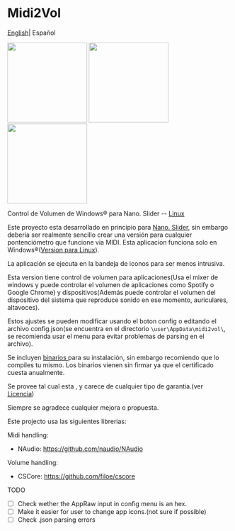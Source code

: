 # Midi2Vol
[English](./README.md)| Español



<img src="https://raw.githubusercontent.com/jesusvallejo/Midi2Vol/master/ReadResources/NanoSlider.png" width="180">  <img src="https://raw.githubusercontent.com/jesusvallejo/Midi2Vol/master/ReadResources/NanoBento.png" width="180"> <img src="https://raw.githubusercontent.com/jesusvallejo/Midi2Vol/master/ReadResources/NanoWavez.png" width="180">



Control de Volumen de Windows® para Nano. Slider -- [Linux](https://github.com/jesusvallejo/Midi2Vol-Linux)



Este proyecto esta desarrollado en principio para [Nano. Slider](https://www.keebwerk.com/nano-slider/), sin embargo debería ser realmente sencillo crear una versión para cualquier pontenciómetro que funcione via MIDI.
Esta aplicacion funciona solo en Windows®([Version para Linux](https://github.com/jesusvallejo/Midi2Vol-Linux)).

La aplicación se ejecuta en la bandeja de iconos para ser menos intrusiva.

Esta version tiene control de volumen para aplicaciones(Usa el mixer de windows y puede controlar el volumen de aplicaciones como Spotify o Google Chrome) y dispositivos(Además puede controlar el volumen del dispositivo del sistema que reproduce sonido en ese momento, auriculares, altavoces).

Estos ajustes se pueden modificar usando el boton config o editando el archivo config.json(se encuentra en el directorio 
```\user\AppData\midi2vol\```, se recomienda usar el menu para evitar problemas de parsing en el archivo).

Se incluyen [binarios ](https://github.com/jesusvallejo/Midi2Vol/releases) para su instalación, sin embargo recomiendo que lo compiles tu mismo.
Los binarios vienen sin firmar ya que el certificado cuesta anualmente.

Se provee tal cual esta , y carece de cualquier tipo de garantia.(ver [Licencia](https://raw.githubusercontent.com/jesusvallejo/Midi2Vol/master/LICENSE))

Siempre se agradece cualquier mejora o propuesta.

Este projecto usa las siguientes librerias:

Midi handling:
- NAudio: https://github.com/naudio/NAudio

Volume handling:
- CSCore: https://github.com/filoe/cscore

TODO
- [ ] Check wether the AppRaw input in config menu is an hex.
- [ ] Make it easier for user to change app icons.(not sure if possible)
- [ ] Check .json parsing errors
